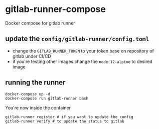 # gitlab-runner-compose
Docker compose for gitlab runner

## update the `config/gitlab-runner/config.toml`
- change the `GITLAB_RUNNER_TOKEN` to your token base on repository of gitlab under CI/CD
- if you're testing other images change the `node:12-alpine` to desired image

## running the runner
```
docker-compose up -d
docker-compose run gitlab-runner bash
```

You're now inside the container
```
gitlab-runner register # if you want to update the config
gitlab-runner verify # to update the status to gitlab
```
